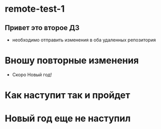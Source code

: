 # remote-test-1
## Привет это второе ДЗ
* необходимо отправить изменения в оба удаленных репозитория
# Вношу повторные изменения
* Скоро Новый год!
# Как наступит так и пройдет
# Новый год еще не наступил